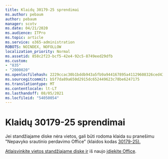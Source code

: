 ```yaml
---
title: Klaidų 30179-25 sprendimai
ms.author: pebaum
author: pebaum
manager: scotv
ms.date: 04/21/2020
ms.audience: ITPro
ms.topic: article
ms.service: o365-administration
ROBOTS: NOINDEX, NOFOLLOW
localization_priority: Normal
ms.assetid: 858c2f23-bcf5-42e4-92c5-8749eed29dfb
ms.custom:
- "835"
- "2000020"
ms.openlocfilehash: 2229ccac30b1bddb943a5fb9a944167895a41129608326ced437231166920610
ms.sourcegitcommit: b5f7da89a650d2915dc652449623c78be6247175
ms.translationtype: MT
ms.contentlocale: lt-LT
ms.lasthandoff: 08/05/2021
ms.locfileid: "54050054"
---
```

# <a name="solutions-for-error-30179-25"></a>Klaidų 30179-25 sprendimai

Jei standžiajame diske nėra vietos, gali būti rodoma klaida su pranešimu "Nepavyko srautinio perdavimo Office" (klaidos kodas [30179-25).](https://support.office.com/article/e40d3c7d-98f6-4284-94a0-882beaa44593?wt.mc_id=Alchemy_ClientDIA)
  
[Atlaisvinkite vietos standžiajame diske ir](https://support.microsoft.com/help/12425/windows-10-free-up-drive-space) iš naujo [įdiekite Office](https://portal.office.com/OLS/MySoftware.aspx).
  